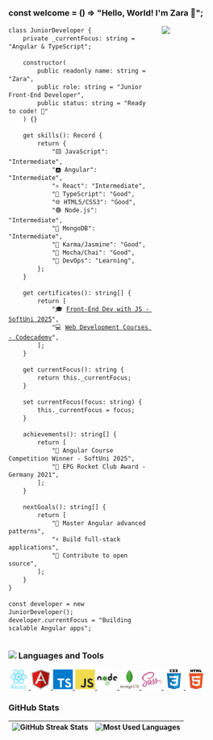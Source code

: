 ### const welcome = () => "Hello, World! I'm Zara 👋";  
<div>
  <img align="right" src="https://octodex.github.com/images/kimonotocat.png" width="200" style="margin-left: 20px; margin-bottom: 20px;"/>

  <pre><code>class JuniorDeveloper {
    private _currentFocus: string = "Angular & TypeScript";
    
    constructor(
        public readonly name: string = "Zara",
        public role: string = "Junior Front-End Developer",
        public status: string = "Ready to code! 🚀"
    ) {}
    
    get skills(): Record<string, string> {
        return {
            "🟨 JavaScript": "Intermediate",
            "🅰️ Angular": "Intermediate",
            "⚛️ React": "Intermediate",
            "📘 TypeScript": "Good",
            "🌐 HTML5/CSS3": "Good",
            "🟢 Node.js": "Intermediate",
            "🍃 MongoDB": "Intermediate",
            "🧪 Karma/Jasmine": "Good",
            "🍵 Mocha/Chai": "Good",
            "🔧 DevOps": "Learning",
        };
    }
      
    get certificates(): string[] {
        return [
            "🎓 <a href="https://softuni.bg/certificates/details/250296/6defca5e">Front-End Dev with JS - SoftUni 2025</a>",
            "💻 <a href="https://www.codecademy.com/profiles/zlatozara">Web Development Courses - Codecademy</a>",
        ];
    }  
      
    get currentFocus(): string {
        return this._currentFocus;
    }
    
    set currentFocus(focus: string) {
        this._currentFocus = focus;
    }
    
    achievements(): string[] {
        return [
            "🥇 Angular Course Competition Winner - SoftUni 2025",
            "🚀 EPG Rocket Club Award - Germany 2021",
        ];
    }
    
    nextGoals(): string[] {
        return [
            "🎯 Master Angular advanced patterns",
            "⚡ Build full-stack applications",
            "🤝 Contribute to open source",
        ];
    }
}

const developer = new JuniorDeveloper();
developer.currentFocus = "Building scalable Angular apps";
</code></pre>

  <div style="clear: both;"></div>
</div>


<h3 align="left"><img src = "https://media2.giphy.com/media/QssGEmpkyEOhBCb7e1/giphy.gif?cid=ecf05e47a0n3gi1bfqntqmob8g9aid1oyj2wr3ds3mg700bl&rid=giphy.gif" width = 18px> Languages and Tools</h3>
<p align="left">
  <a href="https://reactjs.org/" target="_blank" rel="noreferrer">
    <img src="https://raw.githubusercontent.com/devicons/devicon/master/icons/react/react-original-wordmark.svg" alt="react" width="40" height="40"/>
  </a>
  <a href="https://angular.io" target="_blank" rel="noreferrer">
    <img src="https://raw.githubusercontent.com/devicons/devicon/master/icons/angularjs/angularjs-original.svg" alt="angular" width="40" height="40"/>
  </a>
  <a href="https://www.typescriptlang.org/" target="_blank" rel="noreferrer">
    <img src="https://raw.githubusercontent.com/devicons/devicon/master/icons/typescript/typescript-original.svg" alt="typescript" width="40" height="40"/>
  </a>

  <a href="https://developer.mozilla.org/en-US/docs/Web/JavaScript" target="_blank" rel="noreferrer">
    <img src="https://raw.githubusercontent.com/devicons/devicon/master/icons/javascript/javascript-original.svg" alt="javascript" width="40" height="40"/>
  </a>
  <a href="https://nodejs.org" target="_blank" rel="noreferrer">
    <img src="https://raw.githubusercontent.com/devicons/devicon/master/icons/nodejs/nodejs-original-wordmark.svg" alt="nodejs" width="40" height="40"/>
  </a>
<a href="https://www.mongodb.com/" target="_blank" rel="noreferrer">
  <img src="https://raw.githubusercontent.com/devicons/devicon/master/icons/mongodb/mongodb-original-wordmark.svg" alt="mongodb" width="40" height="40"/>
</a>
  <a href="https://sass-lang.com" target="_blank" rel="noreferrer">
    <img src="https://raw.githubusercontent.com/devicons/devicon/master/icons/sass/sass-original.svg" alt="sass" width="40" height="40"/>
  </a>
  <a href="https://www.w3schools.com/css/" target="_blank" rel="noreferrer">
    <img src="https://raw.githubusercontent.com/devicons/devicon/master/icons/css3/css3-original-wordmark.svg" alt="css3" width="40" height="40"/>
  </a>
  <a href="https://www.w3.org/html/" target="_blank" rel="noreferrer">
    <img src="https://raw.githubusercontent.com/devicons/devicon/master/icons/html5/html5-original-wordmark.svg" alt="html5" width="40" height="40"/>
  </a>
 
</p>

<h3 align="left">GitHub Stats</h3> 

<img src="https://github-readme-streak-stats.herokuapp.com/?user=zlatozarazlatkova" alt="GitHub Streak Stats" /> | <img src="https://github-readme-stats.vercel.app/api/top-langs/?username=zlatozarazlatkova&layout=compact&theme=default&hide_border=true" alt="Most Used Languages" /> |
|:---:|:---:|
